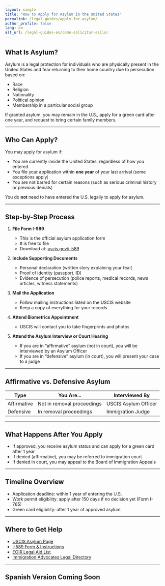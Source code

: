 ```yaml
---
layout: single
title: "How to Apply for Asylum in the United States"
permalink: /legal-guides/apply-for-asylum/
author_profile: false
lang: en
alt_url: /legal-guides-es/como-solicitar-asilo/
---
```


## What Is Asylum?

Asylum is a legal protection for individuals who are physically present in the United States and fear returning to their home country due to persecution based on:

- Race
- Religion
- Nationality
- Political opinion
- Membership in a particular social group

If granted asylum, you may remain in the U.S., apply for a green card after one year, and request to bring certain family members.

---

## Who Can Apply?

You may apply for asylum if:

- You are currently inside the United States, regardless of how you entered
- You file your application within **one year** of your last arrival (some exceptions apply)
- You are not barred for certain reasons (such as serious criminal history or previous denials)

You do **not** need to have entered the U.S. legally to apply for asylum.

---

## Step-by-Step Process

1. **File Form I-589**  
   - This is the official asylum application form  
   - It is free to file  
   - Download at: [uscis.gov/i-589](https://www.uscis.gov/i-589)

2. **Include Supporting Documents**  
   - Personal declaration (written story explaining your fear)  
   - Proof of identity (passport, ID)  
   - Evidence of persecution (police reports, medical records, news articles, witness statements)

3. **Mail the Application**  
   - Follow mailing instructions listed on the USCIS website  
   - Keep a copy of everything for your records

4. **Attend Biometrics Appointment**  
   - USCIS will contact you to take fingerprints and photos

5. **Attend the Asylum Interview or Court Hearing**  
   - If you are in “affirmative” asylum (not in court), you will be interviewed by an Asylum Officer  
   - If you are in “defensive” asylum (in court), you will present your case to a judge

---

## Affirmative vs. Defensive Asylum

| Type | You Are... | Interviewed By |
|------|------------|----------------|
| Affirmative | Not in removal proceedings | USCIS Asylum Officer |
| Defensive | In removal proceedings | Immigration Judge |

---

## What Happens After You Apply

- If approved, you receive asylum status and can apply for a green card after 1 year
- If denied (affirmative), you may be referred to immigration court
- If denied in court, you may appeal to the Board of Immigration Appeals

---

## Timeline Overview

- Application deadline: within 1 year of entering the U.S.
- Work permit eligibility: apply after 150 days if no decision yet (Form I-765)
- Green card eligibility: after 1 year of approved asylum

---

## Where to Get Help

- [USCIS Asylum Page](https://www.uscis.gov/humanitarian/refugees-and-asylum/asylum)
- [I-589 Form & Instructions](https://www.uscis.gov/i-589)
- [EOIR Legal Aid List](https://www.justice.gov/eoir/list-pro-bono-legal-service-providers)
- [Immigration Advocates Legal Directory](https://www.immigrationadvocates.org/legaldirectory/)

---

## Spanish Version Coming Soon
